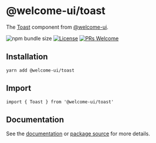 # @welcome-ui/toast

The [Toast](https://welcome-ui.com/components/toast) component from [@welcome-ui](https://welcome-ui.com).

![npm bundle size](https://img.shields.io/bundlephobia/minzip/@welcome-ui/toast) [![License](https://img.shields.io/npm/l/welcome-ui.svg)](https://github.com/WTTJ/welcome-ui/tree/main/LICENSE) [![PRs Welcome](https://img.shields.io/badge/PRs-welcome-mediumspringgreen.svg)](ttps://github.com/WTTJ/welcome-ui/tree/main/CONTRIBUTING.mdx)

## Installation

    yarn add @welcome-ui/toast

## Import

    import { Toast } from '@welcome-ui/toast'

## Documentation

See the [documentation](https://welcome-ui.com/components/toast) or [package source](https://github.com/WTTJ/welcome-ui/tree/main/packages/Toast) for more details.
